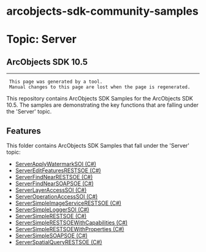 # arcobjects-sdk-community-samples 
# Topic: Server
## ArcObjects SDK 10.5  

----------
     This page was generated by a tool.
     Manual changes to this page are lost when the page is regenerated.

This repository contains ArcObjects SDK Samples for the ArcObjects SDK 10.5.  The samples are demonstrating the key functions that are falling under the 'Server' topic.  


## Features

This folder contains ArcObjects SDK Samples that fall under the 'Server' topic:

* [ServerApplyWatermarkSOI (C#)](../../../../tree/master/Net/Server//ServerApplyWatermarkSOI)  
* [ServerEditFeaturesRESTSOE (C#)](../../../../tree/master/Net/Server//ServerEditFeaturesRESTSOE)  
* [ServerFindNearRESTSOE (C#)](../../../../tree/master/Net/Server//ServerFindNearRESTSOE)  
* [ServerFindNearSOAPSOE (C#)](../../../../tree/master/Net/Server//ServerFindNearSOAPSOE)  
* [ServerLayerAccessSOI (C#)](../../../../tree/master/Net/Server//ServerLayerAccessSOI)  
* [ServerOperationAccessSOI (C#)](../../../../tree/master/Net/Server//ServerOperationAccessSOI)  
* [ServerSimpleImageServiceRESTSOE (C#)](../../../../tree/master/Net/Server//ServerSimpleImageServiceRESTSOE)  
* [ServerSimpleLoggerSOI (C#)](../../../../tree/master/Net/Server//ServerSimpleLoggerSOI)  
* [ServerSimpleRESTSOE (C#)](../../../../tree/master/Net/Server//ServerSimpleRESTSOE)  
* [ServerSimpleRESTSOEWithCapabilities (C#)](../../../../tree/master/Net/Server//ServerSimpleRESTSOEWithCapabilities)  
* [ServerSimpleRESTSOEWithProperties (C#)](../../../../tree/master/Net/Server//ServerSimpleRESTSOEWithProperties)  
* [ServerSimpleSOAPSOE (C#)](../../../../tree/master/Net/Server//ServerSimpleSOAPSOE)  
* [ServerSpatialQueryRESTSOE (C#)](../../../../tree/master/Net/Server//ServerSpatialQueryRESTSOE)  


